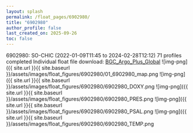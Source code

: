 ```yaml
---
layout: splash
permalink: /float_pages/6902980/
title: "6902980"
author_profile: false
last_created_on: 2025-09-26
toc: false
---
```

 
6902980: SO-CHIC (2022-01-09T11:45 to 2024-02-28T12:12)
71 profiles completed
Individual float file download: [BGC_Argo_Plus_Global](https://ftp.soest.hawaii.edu/bgc_argo_plus/Individual_Floats/outliers_removed/6902980_Sprof_processed.nc)
![img-png]({{ site.url }}{{ site.baseurl }}/assets/images/float_figures/6902980/01_6902980_map.png
![img-png]({{ site.url }}{{ site.baseurl }}/assets/images/float_figures/6902980/6902980_DOXY.png
![img-png]({{ site.url }}{{ site.baseurl }}/assets/images/float_figures/6902980/6902980_PRES.png
![img-png]({{ site.url }}{{ site.baseurl }}/assets/images/float_figures/6902980/6902980_PSAL.png
![img-png]({{ site.url }}{{ site.baseurl }}/assets/images/float_figures/6902980/6902980_TEMP.png
